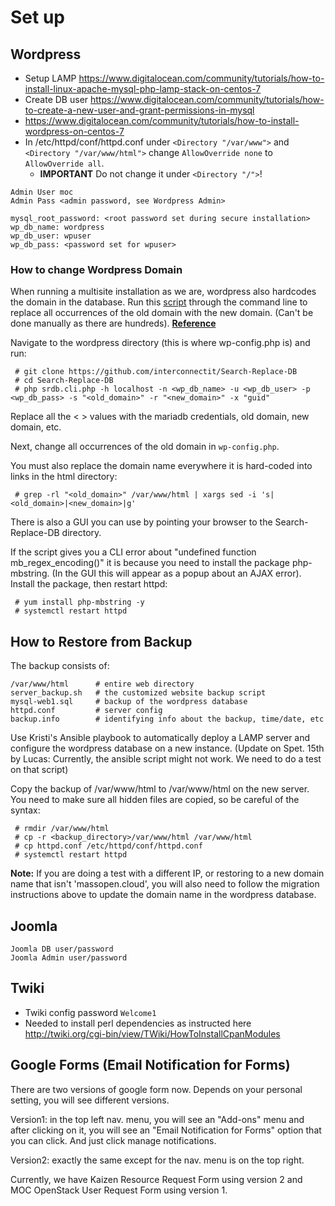 # Set up 
## Wordpress
* Setup LAMP https://www.digitalocean.com/community/tutorials/how-to-install-linux-apache-mysql-php-lamp-stack-on-centos-7 
* Create DB user https://www.digitalocean.com/community/tutorials/how-to-create-a-new-user-and-grant-permissions-in-mysql
* https://www.digitalocean.com/community/tutorials/how-to-install-wordpress-on-centos-7 
* In /etc/httpd/conf/httpd.conf under `<Directory "/var/www">` and `<Directory "/var/www/html">` change `AllowOverride none` to `AllowOverride all`.  
     * **IMPORTANT** Do not change it under `<Directory "/">`!

```
Admin User moc
Admin Pass <admin password, see Wordpress Admin>

mysql_root_password: <root password set during secure installation>
wp_db_name: wordpress
wp_db_user: wpuser
wp_db_pass: <password set for wpuser>
```
### How to change Wordpress Domain 
When running a multisite installation as we are, wordpress also hardcodes the domain in the database. Run this [script](https://github.com/interconnectit/Search-Replace-DB) through the command line to replace all occurrences of the old domain with the new domain. (Can't be done manually as there are hundreds). [**Reference**](https://codex.wordpress.org/Moving_WordPress#Moving_WordPress_Multisite)

Navigate to the wordpress directory (this is where wp-config.php is) and run:
    
     # git clone https://github.com/interconnectit/Search-Replace-DB
     # cd Search-Replace-DB
     # php srdb.cli.php -h localhost -n <wp_db_name> -u <wp_db_user> -p <wp_db_pass> -s "<old_domain>" -r "<new_domain>" -x "guid"

Replace all the < > values with the mariadb credentials, old domain, new domain, etc.

Next, change all occurrences of the old domain in `wp-config.php`. 

You must also replace the domain name everywhere it is hard-coded into links in the html directory:

     # grep -rl "<old_domain>" /var/www/html | xargs sed -i 's|<old_domain>|<new_domain>|g'

There is also a GUI you can use by pointing your browser to the Search-Replace-DB directory.

If the script gives you a CLI error about "undefined function mb_regex_encoding()" it is because you need to install the package php-mbstring.  (In the GUI this will appear as a popup about an AJAX error).  Install the package, then restart httpd:
     
     # yum install php-mbstring -y
     # systemctl restart httpd

## How to Restore from Backup
The backup consists of:

    /var/www/html      # entire web directory
    server_backup.sh   # the customized website backup script
    mysql-web1.sql     # backup of the wordpress database
    httpd.conf         # server config
    backup.info        # identifying info about the backup, time/date, etc

Use Kristi's Ansible playbook to automatically deploy a LAMP server and configure the wordpress database on a new instance. (Update on Spet. 15th by Lucas: Currently, the ansible script might not work. We need to do a test on that script)

Copy the backup of /var/www/html to /var/www/html on the new server.  You need to make sure all hidden files are copied, so be careful of the syntax:

     # rmdir /var/www/html
     # cp -r <backup_directory>/var/www/html /var/www/html
     # cp httpd.conf /etc/httpd/conf/httpd.conf
     # systemctl restart httpd

**Note:** If you are doing a test with a different IP, or restoring to a new domain name that isn't 'massopen.cloud', you will also need to follow the migration instructions above to update the domain name in the wordpress database.

## Joomla 
```
Joomla DB user/password
Joomla Admin user/password 

```

## Twiki
* Twiki config password `Welcome1` 
* Needed to install perl dependencies as instructed here http://twiki.org/cgi-bin/view/TWiki/HowToInstallCpanModules 

## Google Forms (Email Notification for Forms)
There are two versions of google form now. Depends on your personal
setting, you will see different versions.

Version1: in the top left nav. menu, you will see an "Add-ons" menu
and after clicking on it, you will see an "Email Notification for
Forms" option that you can click. And just click manage notifications.

Version2: exactly the same except for the nav. menu is on the top right. 

Currently, we have Kaizen Resource Request Form using version 2 and MOC OpenStack User Request Form using version 1.

